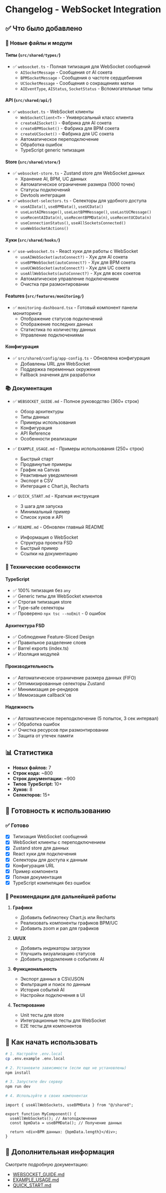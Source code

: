 # Changelog - WebSocket Integration

## ✅ Что было добавлено

### 📁 Новые файлы и модули

#### Типы (`src/shared/types/`)

- ✅ `websocket.ts` - Полная типизация для WebSocket сообщений
  - `AISocketMessage` - Сообщения от AI сокета
  - `BPMSocketMessage` - Сообщения о частоте сердцебиения
  - `UCSocketMessage` - Сообщения о сокращениях матки
  - `AIEventType`, `AIStatus`, `SocketStatus` - Вспомогательные типы

#### API (`src/shared/api/`)

- ✅ `websocket.ts` - WebSocket клиенты
  - `WebSocketClient<T>` - Универсальный класс клиента
  - `createAISocket()` - Фабрика для AI сокета
  - `createBPMSocket()` - Фабрика для BPM сокета
  - `createUCSocket()` - Фабрика для UC сокета
  - Автоматическое переподключение
  - Обработка ошибок
  - TypeScript generic типизация

#### Store (`src/shared/store/`)

- ✅ `websocket-store.ts` - Zustand store для WebSocket данных
  - Хранение AI, BPM, UC данных
  - Автоматическое ограничение размера (1000 точек)
  - Статусы подключений
  - Devtools интеграция
- ✅ `websocket-selectors.ts` - Селекторы для удобного доступа
  - `useAIData()`, `useBPMData()`, `useUCData()`
  - `useLastAIMessage()`, `useLastBPMMessage()`, `useLastUCMessage()`
  - `useRecentAIData(n)`, `useRecentBPMData(n)`, `useRecentUCData(n)`
  - `useConnectionStatus()`, `useAllSocketsConnected()`
  - `useWebSocketActions()`

#### Хуки (`src/shared/hooks/`)

- ✅ `use-websocket.ts` - React хуки для работы с WebSocket
  - `useAIWebSocket(autoConnect?)` - Хук для AI сокета
  - `useBPMWebSocket(autoConnect?)` - Хук для BPM сокета
  - `useUCWebSocket(autoConnect?)` - Хук для UC сокета
  - `useAllWebSockets(autoConnect?)` - Хук для всех сокетов
  - Автоматическое управление подключением
  - Очистка при размонтировании

#### Features (`src/features/monitoring/`)

- ✅ `monitoring-dashboard.tsx` - Готовый компонент панели мониторинга
  - Отображение статусов подключений
  - Отображение последних данных
  - Статистика по количеству данных
  - Управление подключениями

#### Конфигурация

- ✅ `src/shared/config/app-config.ts` - Обновлена конфигурация
  - Добавлены URL для WebSocket
  - Поддержка переменных окружения
  - Fallback значения для разработки

### 📚 Документация

- ✅ `WEBSOCKET_GUIDE.md` - Полное руководство (360+ строк)

  - Обзор архитектуры
  - Типы данных
  - Примеры использования
  - Конфигурация
  - API Reference
  - Особенности реализации

- ✅ `EXAMPLE_USAGE.md` - Примеры использования (250+ строк)

  - Быстрый старт
  - Продвинутые примеры
  - График на Canvas
  - Реактивные уведомления
  - Экспорт в CSV
  - Интеграция с Chart.js, Recharts

- ✅ `QUICK_START.md` - Краткая инструкция

  - 3 шага для запуска
  - Минимальный пример
  - Список хуков и API

- ✅ `README.md` - Обновлен главный README
  - Информация о WebSocket
  - Структура проекта FSD
  - Быстрый пример
  - Ссылки на документацию

### 🔧 Технические особенности

#### TypeScript

- ✅ 100% типизация без `any`
- ✅ Generic типы для WebSocket клиентов
- ✅ Строгая типизация store
- ✅ Type-safe селекторы
- ✅ Проверено `npx tsc --noEmit` - 0 ошибок

#### Архитектура FSD

- ✅ Соблюдение Feature-Sliced Design
- ✅ Правильное разделение слоев
- ✅ Barrel exports (index.ts)
- ✅ Изоляция модулей

#### Производительность

- ✅ Автоматическое ограничение размера данных (FIFO)
- ✅ Оптимизированные селекторы Zustand
- ✅ Минимизация ре-рендеров
- ✅ Мемоизация callback'ов

#### Надежность

- ✅ Автоматическое переподключение (5 попыток, 3 сек интервал)
- ✅ Обработка ошибок
- ✅ Очистка ресурсов при размонтировании
- ✅ Защита от утечек памяти

## 📊 Статистика

- **Новых файлов:** 7
- **Строк кода:** ~800
- **Строк документации:** ~900
- **Типов TypeScript:** 10+
- **Хуков:** 8
- **Селекторов:** 15+

## 🎯 Готовность к использованию

### ✅ Готово

- [x] Типизация WebSocket сообщений
- [x] WebSocket клиенты с переподключением
- [x] Zustand store для данных
- [x] React хуки для подключения
- [x] Селекторы для доступа к данным
- [x] Конфигурация URL
- [x] Пример компонента
- [x] Полная документация
- [x] TypeScript компиляция без ошибок

### 📝 Рекомендации для дальнейшей работы

1. **Графики**

   - Добавить библиотеку Chart.js или Recharts
   - Реализовать компоненты графиков BPM/UC
   - Добавить zoom и pan для графиков

2. **UI/UX**

   - Добавить индикаторы загрузки
   - Улучшить визуализацию статусов
   - Добавить уведомления о событиях AI

3. **Функциональность**

   - Экспорт данных в CSV/JSON
   - Фильтрация и поиск по данным
   - История событий AI
   - Настройки подключения в UI

4. **Тестирование**
   - Unit тесты для store
   - Интеграционные тесты для WebSocket
   - E2E тесты для компонентов

## 🚀 Как начать использовать

```bash
# 1. Настройте .env.local
cp .env.example .env.local

# 2. Установите зависимости (если еще не установлены)
npm install

# 3. Запустите dev сервер
npm run dev

# 4. Используйте в своих компонентах
```

```tsx
import { useAllWebSockets, useBPMData } from "@/shared";

export function MyComponent() {
  useAllWebSockets(); // Автоподключение
  const bpmData = useBPMData(); // Получение данных

  return <div>BPM данных: {bpmData.length}</div>;
}
```

## 📖 Дополнительная информация

Смотрите подробную документацию:

- [WEBSOCKET_GUIDE.md](./WEBSOCKET_GUIDE.md)
- [EXAMPLE_USAGE.md](./EXAMPLE_USAGE.md)
- [QUICK_START.md](./QUICK_START.md)
